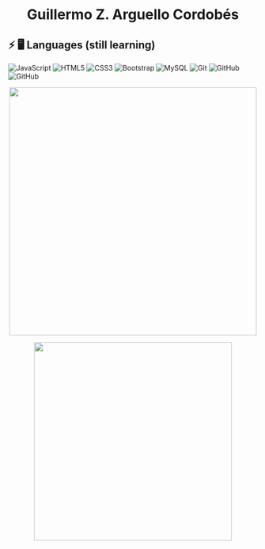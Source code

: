 <h1 align="center">Guillermo Z. Arguello Cordobés</h1>

## ⚡ 🖥️ Languages (still learning)

![JavaScript](https://img.shields.io/badge/-JavaScript-black?style=flat-square&logo=javascript)
![HTML5](https://img.shields.io/badge/-HTML5-E34F26?style=flat-square&logo=html5&logoColor=white)
![CSS3](https://img.shields.io/badge/-CSS3-1572B6?style=flat-square&logo=css3)
![Bootstrap](https://img.shields.io/badge/-Bootstrap-563D7C?style=flat-square&logo=bootstrap)
![MySQL](https://img.shields.io/badge/-MySQL-black?style=flat-square&logo=mysql)
![Git](https://img.shields.io/badge/-Git-black?style=flat-square&logo=git)
![GitHub](https://img.shields.io/badge/-GitHub-181717?style=flat-square&logo=github)
![GitHub](https://camo.githubusercontent.com/5897300b537aa88011dc81c4b73e61e9bb26b63540c84e7ddd5cdcec68ff94aa/68747470733a2f2f696d672e736869656c64732e696f2f62616467652f2d5048502d626c61636b3f7374796c653d666c61742d737175617265266c6f676f3d504850)

<p align="center">
  <a href="https://github.com/MemoArguello">
    <img src="https://github-profile-summary-cards.vercel.app/api/cards/profile-details?username=MemoArguello&theme=github" width="500">
  </a>
</p>

<p align="center">
  <a href="https://github.com/anuraghazra/github-readme-stats">
    <img src="https://github-readme-stats.vercel.app/api/top-langs/?username=MemoArguello&langs_count=6&layout=compact" width="400" />
  </a>
</p>
